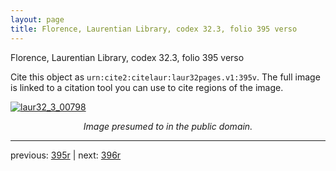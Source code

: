 ```yaml
---
layout: page
title: Florence, Laurentian Library, codex 32.3, folio 395 verso
---
```


Florence, Laurentian Library, codex 32.3, folio 395 verso

Cite this object as `urn:cite2:citelaur:laur32pages.v1:395v`.  The full image is linked to a citation tool you can use to cite regions of the image.

[![laur32_3_00798](http://www.homermultitext.org/iipsrv?IIIF=/project/homer/pyramidal/deepzoom/citelaur/laur32imgs/v1/laur32_3_00798.tif/full/800,/0/default.jpg)](http://www.homermultitext.org/ict2/?urn=urn:cite2:citelaur:laur32imgs.v1:laur32_3_00798) 

<p style="text-align: center; font-style: italic;">Image presumed to in the public domain.</p>

---

previous: [395r](../395r/) | next: [396r](../396r/)